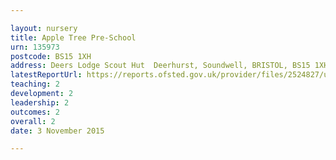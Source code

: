 ```yaml
---

layout: nursery
title: Apple Tree Pre-School
urn: 135973
postcode: BS15 1XH
address: Deers Lodge Scout Hut  Deerhurst, Soundwell, BRISTOL, BS15 1XH
latestReportUrl: https://reports.ofsted.gov.uk/provider/files/2524827/urn/135973.pdf
teaching: 2
development: 2
leadership: 2
outcomes: 2
overall: 2
date: 3 November 2015

---
```

